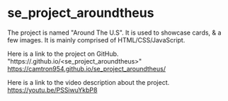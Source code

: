 # se_project_aroundtheus

The project is named "Around The U.S".
It is used to showcase cards, & a few images.
It is mainly comprised of HTML/CSS/JavaScript.

Here is a link to the project on GitHub.
"https://<Camtron954>.github.io/<se_project_aroundtheus>"
https://camtron954.github.io/se_project_aroundtheus/

Here is a link to the video description about the project.
https://youtu.be/PSSiwuYkbP8
